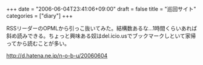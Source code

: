 +++
date = "2006-06-04T23:41:06+09:00"
draft = false
title = "巡回サイト"
categories = ["diary"]
+++

RSSリーダーのOPMLから引っこ抜いてみた。結構数あるな…1時間くらいあれば斜め読みできる。ちょっと興味ある奴はdel.icio.usでブックマークしといて家帰ってから読むことが多い。

<a href="http://d.hatena.ne.jp/n-o-b-u/20060604">http://d.hatena.ne.jp/n-o-b-u/20060604</a>
